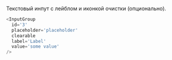 Текстовый инпут c лейблом и иконкой очистки (опционально).

```js padded
<InputGroup
  id='3'
  placeholder='placeholder'
  clearable
  label='Label'
  value='some value'
/>
```
